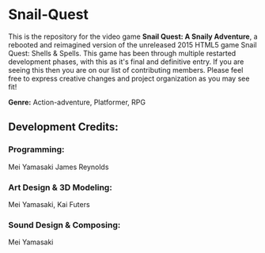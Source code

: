 # Snail-Quest
This is the repository for the video game **Snail Quest: A Snaily Adventure**, a rebooted and reimagined version of the unreleased 2015 HTML5 game Snail Quest: Shells & Spells. This game has been through multiple restarted development phases, with this as it's final and definitive entry. If you are seeing this then you are on our list of contributing members. Please feel free to express creative changes and project organization as you may see fit!

**Genre:** Action-adventure, Platformer, RPG

## Development Credits:
### Programming:
Mei Yamasaki
James Reynolds

### Art Design & 3D Modeling:
Mei Yamasaki, Kai Futers

### Sound Design & Composing:
Mei Yamasaki
